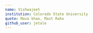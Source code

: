 ```yaml
---
name: Vishwajeet
institution: Colorado State University
quote: Mava khao, Mast Raho
github_user: jetale
---
```

